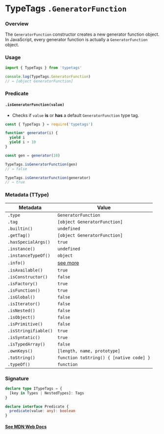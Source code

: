 # TypeTags `.GeneratorFunction`

### Overview

The `GeneratorFunction` constructor creates a new generator function object. In JavaScript, every generator function is actually a `GeneratorFunction` object.

### Usage

```js
import { TypeTags } from 'typetags'

console.log(TypeTags.GeneratorFunction)
// → [object GeneratorFunction]
```

### Predicate

#### `.isGeneratorFunction(value)`

- Checks if `value` **is** or **has** a default `GeneratorFunction` type tag.

```js
const { TypeTags } = require('typetags')

function* generator(i) {
  yield i
  yield i + 10
}

const gen = generator(10)

TypeTags.isGeneratorFunction(gen)
// → false

TypeTags.isGeneratorFunction(generator)
// → true
```

### Metadata (TType)

| Metadata             | Value                                   |
| -------------------- | --------------------------------------- |
| `.type`              | `GeneratorFunction`                     |
| `.tag`               | `[object GeneratorFunction]`            |
| `.builtin()`         | `undefined`                             |
| `.getTag()`          | `[object GeneratorFunction]`            |
| `.hasSpecialArgs()`  | `true`                                  |
| `.instance()`        | `undefined`                             |
| `.instanceTypeOf()`  | `object`                                |
| `.info()`            | [see more]()                            |
| `.isAvailable()`     | `true`                                  |
| `.isConstructor()`   | `false`                                 |
| `.isFactory()`       | `true`                                  |
| `.isFunction()`      | `true`                                  |
| `.isGlobal()`        | `false`                                 |
| `.isIterator()`      | `false`                                 |
| `.isNested()`        | `false`                                 |
| `.isObject()`        | `false`                                 |
| `.isPrimitive()`     | `false`                                 |
| `.isStringifiable()` | `true`                                  |
| `.isSyntatic()`      | `true`                                  |
| `.isTypedArray()`    | `false`                                 |
| `.ownKeys()`         | `[length, name, prototype]`             |
| `.toString()`        | `function toString() { [native code] }` |
| `.typeOf()`          | `function`                              |

### Signature

```ts
declare type ITypeTags = {
  [key in Types | NestedTypes]: Tags
}

declare interface Predicate {
  predicate(value: any): boolean
}
```

#### [See MDN Web Docs](https://developer.mozilla.org/en-US/docs/Web/JavaScript/Reference/Global_Objects/GeneratorFunction)
